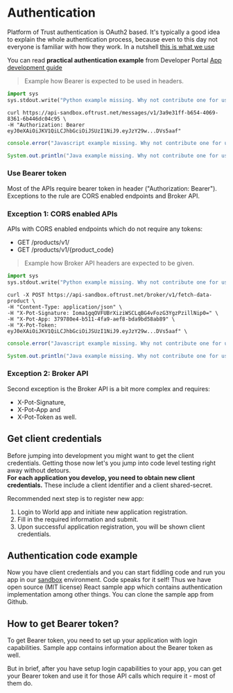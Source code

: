 # Authentication

Platform of Trust authentication is OAuth2 based. It's typically a good idea to explain the whole authentication process, because even to this day not everyone is familiar with how they work. In a nutshell [this is what we use](https://www.oauth.com/oauth2-servers/single-page-apps/#authorization)

You can read **practical authentication example** from Developer Portal [App development guide](https://developers.oftrust.net/guides/build-apps) 

> Example how Bearer is expected to be used in headers. 

```python
import sys
sys.stdout.write("Python example missing. Why not contribute one for us?")
```

```shell
curl https://api-sandbox.oftrust.net/messages/v1/3a9e31ff-b654-4069-8361-6b446dc04c95 \
-H "Authorization: Bearer eyJ0eXAiOiJKV1QiLCJhbGciOiJSUzI1NiJ9.eyJzY29w...DVs5aaf"
```

```javascript
console.error("Javascript example missing. Why not contribute one for us?");
```

```java
System.out.println("Java example missing. Why not contribute one for us?");
```

### Use Bearer token

Most of the APIs require bearer token in header ("Authorization: Bearer"). Exceptions to the rule are CORS enabled endpoints and Broker API. 

### Exception 1: CORS enabled APIs

APIs with CORS enabled endpoints which do not require any tokens: 

* GET /products/v1/
* GET /products/v1/{product_code}

> Example how Broker API headers are expected to be given. 

```python
import sys
sys.stdout.write("Python example missing. Why not contribute one for us?")
```

```shell
curl -X POST https://api-sandbox.oftrust.net/broker/v1/fetch-data-product \
-H "Content-Type: application/json" \
-H "X-Pot-Signature: Ioma1gqOVFUBrXiziWSCLqBG4vFozG3YgzPzillNip0=" \
-H "X-Pot-App: 379780e4-b511-4fa9-aef8-bda9bd58ab89" \
-H "X-Pot-Token: eyJ0eXAiOiJKV1QiLCJhbGciOiJSUzI1NiJ9.eyJzY29w...DVs5aaf" \
```

```javascript
console.error("Javascript example missing. Why not contribute one for us?");
```


```java
System.out.println("Java example missing. Why not contribute one for us?");
```
### Exception 2: Broker API   

Second exception is the Broker API is a bit more complex and requires:

* X-Pot-Signature, 
* X-Pot-App and 
* X-Pot-Token as well. 

## Get client credentials

Before jumping into development you might want to get the client credentials. Getting those now let's you jump into code level testing right away without detours.  
**For each application you develop, you need to obtain new client credentials.** These include a client identifier and a client shared-secret. 

Recommended next step is to register new app:

1. Login to World app and initiate new application registration. 
2. Fill in the required information and submit. 
3. Upon successful application registration, you will be shown client credentials. 

## Authentication code example

Now you have client credentials and you can start fiddling code and run you app in our [sandbox](https://developers.oftrust.net/guides/sandbox) environment. 
Code speaks for it self! Thus we have open source (MIT license) React sample app which contains authentication implementation among other things. You can clone the sample app from Github. 

## How to get Bearer token?

To get Bearer token, you need to set up your application with login capabilities. Sample app contains information about the Bearer token as well. 

But in brief, after you have setup login capabilities to your app, you can get your Bearer token and use it for those API calls which require it - most of them do.
